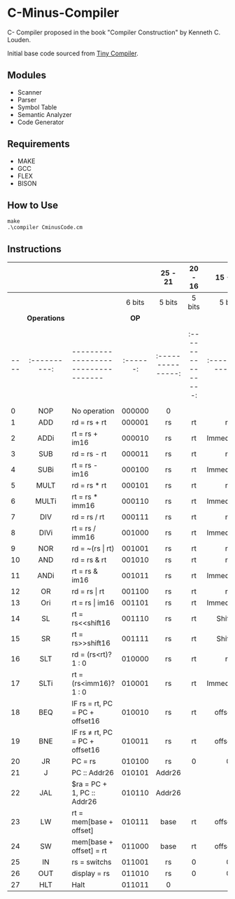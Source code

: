 # C-Minus-Compiler
C- Compiler proposed in the book "Compiler Construction" by Kenneth C. Louden.

Initial base code sourced from 
[Tiny Compiler](http://www.cs.sjsu.edu/faculty/louden/cmptext/ "Tiny Compiler Exemple").

## Modules
* Scanner
* Parser
* Symbol Table
* Semantic Analyzer
* Code Generator

## Requirements
* MAKE
* GCC
* FLEX
* BISON

## How to Use
```
make
.\compiler CminusCode.cm
```

## Instructions
|    |            |                                  |        | 25     -     21 | 20     -     16 | 15     -     11 | 10     -       0  |
|----|:----------:|----------------------------------|:------:|:---------------:|:---------------:|:---------------:|:-----------------:|
|    |            |                                  | 6 bits |      5 bits     |      5 bits     |      5 bits     |      11 bits      |
|    |**Operations**|                                | **OP** |                 |                 |                 |                   |
|----|:----------:|----------------------------------|:------:|:---------------:|:---------------:|:---------------:|:-----------------:|
|  0 |     NOP    | No operation                     | 000000 |        0        |                 |                 |                   |
|  1 |     ADD    | rd = rs + rt                     | 000001 |        rs       |        rt       |        rd       |         0         |
|  2 |    ADDi    | rt = rs + im16                   | 000010 |        rs       |        rt       |   Immediate16   |                   |
|  3 |     SUB    | rd = rs - rt                     | 000011 |        rs       |        rt       |        rd       |         0         |
|  4 |    SUBi    | rt = rs - im16                   | 000100 |        rs       |        rt       |   Immediate16   |                   |
|  5 |    MULT    | rd = rs * rt                     | 000101 |        rs       |        rt       |        rd       |         0         |
|  6 |    MULTi   | rt = rs * imm16                  | 000110 |        rs       |        rt       |   Immediate16   |                   |
|  7 |     DIV    | rd = rs / rt                     | 000111 |        rs       |        rt       |        rd       |         0         |
|  8 |    DIVi    | rt = rs / imm16                  | 001000 |        rs       |        rt       |   Immediate16   |                   |
|  9 |     NOR    | rd = ~(rs \| rt)                 | 001001 |        rs       |        rt       |        rd       |         0         |
| 10 |     AND    | rd = rs & rt                     | 001010 |        rs       |        rt       |        rd       |         0         |
| 11 |    ANDi    | rt = rs & im16                   | 001011 |        rs       |        rt       |   Immediate16   |                   |
| 12 |     OR     | rd = rs \| rt                    | 001100 |        rs       |        rt       |        rd       |         0         |
| 13 |     Ori    | rt = rs \| im16                  | 001101 |        rs       |        rt       |   Immediate16   |                   |
| 14 |     SL     | rt = rs<<shift16                 | 001110 |        rs       |        rt       |     Shift16     |                   |
| 15 |     SR     | rt = rs>>shift16                 | 001111 |        rs       |        rt       |     Shift16     |                   |
| 16 |     SLT    | rd = (rs<rt)? 1 : 0              | 010000 |        rs       |        rt       |        rd       |         0         |
| 17 |    SLTi    | rt = (rs<imm16)? 1 : 0           | 010001 |        rs       |        rt       |   Immediate16   |                   |
| 18 |     BEQ    | IF rs = rt, PC = PC + offset16   | 010010 |        rs       |        rt       |     offset16    |                   |
| 19 |     BNE    | IF rs ≠ rt, PC = PC +   offset16 | 010011 |        rs       |        rt       |     offset16    |                   |
| 20 |     JR     | PC = rs                          | 010100 |        rs       |        0        |        0        |                   |
| 21 |      J     | PC :: Addr26                     | 010101 |                                Addr26                                  ||
| 22 |     JAL    | $ra = PC + 1, PC :: Addr26       | 010110 |                                Addr26                                  ||
| 23 |     LW     | rt = mem[base + offset]          | 010111 |       base      |        rt       |     offset16    |                   |
| 24 |     SW     | mem[base + offset] =  rt         | 011000 |       base      |        rt       |     offset16    |                   |
| 25 |     IN     | rs = switchs                     | 011001 |        rs       |        0        |        0        |         0         |
| 26 |     OUT    | display = rs                     | 011010 |        rs       |        0        |        0        |         0         |
| 27 |     HLT    | Halt                             | 011011 |                                   0                                     |
